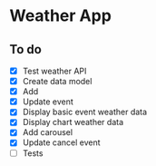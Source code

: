 # Weather App

## To do

- [x] Test weather API
- [x] Create data model
- [x] Add
- [x] Update event
- [x] Display basic event weather data
- [x] Display chart weather data
- [x] Add carousel
- [x] Update cancel event
- [ ] Tests
